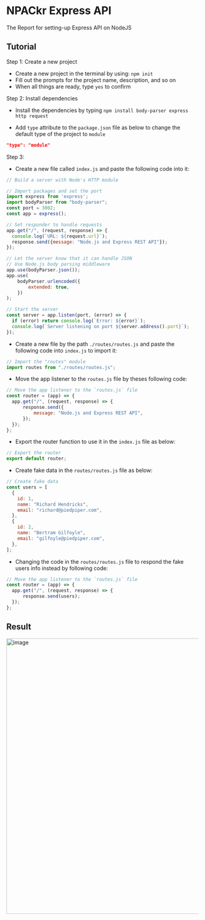 # NPACkr Express API

The Report for setting-up Express API on NodeJS

## Tutorial

Step 1: Create a new project

* Create a new project in the terminal by using: `npm init`
* Fill out the prompts for the project name, description, and so on
* When all things are ready, type `yes` to confirm

Step 2: Install dependencies

* Install the dependencies by typing `npm install body-parser express http request`

* Add `type` attribute to the `package.json` file as below to change the default type of the project to `module`

```json
"type": "module"
```

Step 3:

* Create a new file called `index.js` and paste the following code into it:

```js
// Build a server with Node's HTTP module

// Import packages and set the port
import express from 'express';
import bodyParser from "body-parser";
const port = 3002;
const app = express();

// Set responder to handle requests
app.get("/", (request, response) => {
  console.log(`URL: ${request.url}`);
  response.send({message: "Node.js and Express REST API"});
});

// Let the server know that it can handle JSON
// Use Node.js body parsing middleware
app.use(bodyParser.json());
app.use(
    bodyParser.urlencoded({
        extended: true,
    })
);

// Start the server
const server = app.listen(port, (error) => {
  if (error) return console.log(`Error: ${error}`);
  console.log(`Server listening on port ${server.address().port}`);
});
```

* Create a new file by the path `./routes/routes.js` and paste the following code into `index.js` to import it:

```js
// Import the "routes" module
import routes from "./routes/routes.js";
```

* Move the app listener to the `routes.js` file by theses following code:

```js
// Move the app listener to the `routes.js` file
const router = (app) => {
  app.get("/", (request, response) => {
      response.send({
          message: "Node.js and Express REST API",
      });
  });
};
```

* Export the router function to use it in the `index.js` file as below:

```js
// Export the router
export default router;
```

* Create fake data in the `routes/routes.js` file as below:

```js
// Create fake data
const users = [
  {
    id: 1,
    name: "Richard Hendricks",
    email: "richard@piedpiper.com",
  },
  {
    id: 2,
    name: "Bertram Gilfoyle",
    email: "gilfoyle@piedpiper.com",
  },
];
```

* Changing the code in the `routes/routes.js` file to respond the fake users info instead by following code:

```js
// Move the app listener to the `routes.js` file
const router = (app) => {
  app.get("/", (request, response) => {
      response.send(users);
  });
};
```

## Result

<img width="720" alt="image" src="https://user-images.githubusercontent.com/24362894/176858318-f275f9ec-4651-430e-86f0-f0014924656b.png">
